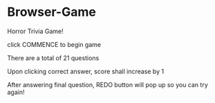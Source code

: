 # Browser-Game


Horror Trivia Game!

click COMMENCE to begin game

There are a total of 21 questions

Upon clicking correct answer, score shall increase by 1

After answering final question, REDO button will pop up so you can try again!

